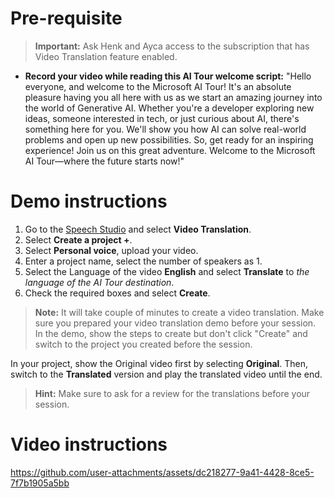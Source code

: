 
# Pre-requisite

> **Important:** Ask Henk and Ayca access to the subscription that has Video Translation feature enabled.
- **Record your video while reading this AI Tour welcome script:**
  "Hello everyone, and welcome to the Microsoft AI Tour! It's an absolute pleasure having you all here with us as we start an amazing journey into the world of Generative AI.
  Whether you're a developer exploring new ideas, someone interested in tech, or just curious about AI, there's something here for you. We'll show you how AI can solve real-world problems and open up new possibilities.
  So, get ready for an inspiring experience! Join us on this great adventure. Welcome to the Microsoft AI Tour—where the future starts now!"

# Demo instructions
1. Go to the [Speech Studio](https://speech.azure.com) and select **Video Translation**.
1. Select **Create a project +**.
1. Select **Personal voice**, upload your video. 
1. Enter a project name, select the number of speakers as 1.
1. Select the Language of the video **English** and select **Translate** to *the language of the AI Tour destination*.
1. Check the required boxes and select **Create**.

> **Note:** It will take couple of minutes to create a video translation. Make sure you prepared your video translation demo before your session. In the demo, show the steps to create but don't click "Create" and switch to the project you created before the session. 

In your project, show the Original video first by selecting **Original**. Then, switch to the **Translated** version and play the translated video until the end.

> **Hint:** Make sure to ask for a review for the translations before your session.

# Video instructions

https://github.com/user-attachments/assets/dc218277-9a41-4428-8ce5-7f7b1905a5bb

